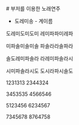 ﻿﻿# 부저를 이용한 노래연주
*  도레미송 - 계이름

 

도레미도미도미 레미파파미레파  

미파솔미솔미솔 파솔라라솔파라  

솔도레미파솔라 라레미파솔라시  

시미파솔라시도 도시라파시솔도  



1231313 2344324  

3453535 4566546  

5123456 6234567  

7345678 8764758
